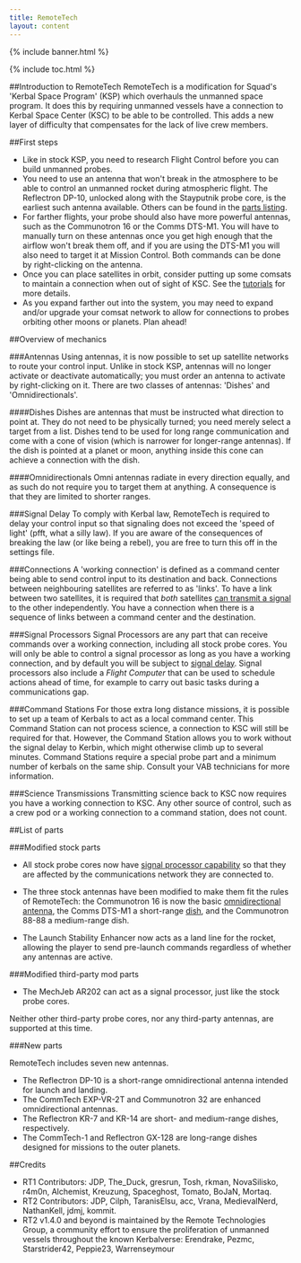 ```yaml
---
title: RemoteTech
layout: content
---
```


{% include banner.html %}

{% include toc.html %}

##Introduction to RemoteTech
RemoteTech is a modification for Squad's 'Kerbal Space Program' (KSP) which overhauls the unmanned space program. It does this by requiring unmanned vessels have a connection to Kerbal Space Center (KSC) to be able to be controlled. This adds a new layer of difficulty that compensates for the lack of live crew members.

##First steps

* Like in stock KSP, you need to research Flight Control before you can build unmanned probes.
* You need to use an antenna that won't break in the atmosphere to be able to control an unmanned rocket during atmospheric flight. The Reflectron DP-10, unlocked along with the Stayputnik probe core, is the earliest such antenna available. Others can be found in the [parts listing](guide/parts/).
* For farther flights, your probe should also have more powerful antennas, such as the Communotron 16 or the Comms DTS-M1. You will have to manually turn on these antennas once you get high enough that the airflow won't break them off, and if you are using the DTS-M1 you will also need to target it at Mission Control. Both commands can be done by right-clicking on the antenna.
* Once you can place satellites in orbit, consider putting up some comsats to maintain a connection when out of sight of KSC. See the [tutorials](tutorials/#setting-up-satellite-constellations) for more details.
* As you expand farther out into the system, you may need to expand and/or upgrade your comsat network to allow for connections to probes orbiting other moons or planets. Plan ahead!

##Overview of mechanics

###Antennas
Using antennas, it is now possible to set up satellite networks to route your control input. Unlike in stock KSP,  antennas will no longer activate or deactivate automatically; you must order an antenna to activate by right-clicking on it. There are two classes of antennas: 'Dishes' and 'Omnidirectionals'.

####Dishes
Dishes are antennas that must be instructed what direction to point at. They do not need to be physically turned; you need merely select a target from a list. Dishes tend to be used for long range communication and come with a cone of vision (which is narrower for longer-range antennas). If the dish is pointed at a planet or moon, anything inside this cone can achieve a connection with the dish.

####Omnidirectionals
Omni antennas radiate in every direction equally, and as such do not require you to target them at anything. A consequence is that they are limited to shorter ranges.

###Signal Delay
To comply with Kerbal law, RemoteTech is required to delay your control input so that signaling does not exceed the 'speed of light' (pfft, what a silly law). If you are aware of the consequences of breaking the law (or like being a rebel), you are free to turn this off in the settings file.

###Connections
A 'working connection' is defined as a command center being able to send control input to its destination and back. Connections between neighbouring satellites are referred to as 'links'. To have a link between two satellites, it is required that *both* satellites [can transmit a signal](guide/overview/#connection-rules) to the other independently. You have a connection when there is a sequence of links between a command center and the destination.

###Signal Processors
Signal Processors are any part that can receive commands over a working connection, including all stock probe cores. You will only be able to control a signal processor as long as you have a working connection, and by default you will be subject to [signal delay](#signal-delay). Signal processors also include a *Flight Computer* that can be used to schedule actions ahead of time, for example to carry out basic tasks during a communications gap.

<!--**Beware**: if you do not have a working connection, you cannot send **any** commands to an unmanned probe, including commands to activate its antennas!-->

###Command Stations
For those extra long distance missions, it is possible to set up a team of Kerbals to act as a local command center. This Command Station can not process science, a connection to KSC will still be required for that. However, the Command Station allows you to work without the signal delay to Kerbin, which might otherwise climb up to several minutes. Command Stations require a special probe part and a minimum number of kerbals on the same ship. Consult your VAB technicians for more information.

###Science Transmissions
Transmitting science back to KSC now requires you have a working connection to KSC. Any other source of control, such as a crew pod or a working connection to a command station, does not count.

##List of parts

###Modified stock parts

* All stock probe cores now have [signal processor capability](#signal-processors) so that they are affected by the communications network they are connected to.

* The three stock antennas have been modified to make them fit the rules of RemoteTech: the Communotron 16 is now the basic [omnidirectional antenna](#omnidirectionals), the Comms DTS-M1 a short-range [dish](#dishes), and the Communotron 88-88 a medium-range dish.

* The Launch Stability Enhancer now acts as a land line for the rocket, allowing the player to send pre-launch commands regardless of whether any antennas are active.

###Modified third-party mod parts

* The MechJeb AR202 can act as a signal processor, just like the stock probe cores.

Neither other third-party probe cores, nor any third-party antennas, are supported at this time.

###New parts

RemoteTech includes seven new antennas.

* The Reflectron DP-10 is a short-range omnidirectional antenna intended for launch and landing.
* The CommTech EXP-VR-2T and Communotron 32 are enhanced omnidirectional antennas.
* The Reflectron KR-7 and KR-14 are short- and medium-range dishes, respectively.
* The CommTech-1 and Reflectron GX-128 are long-range dishes designed for missions to the outer planets.

##Credits
* RT1 Contributors: JDP, The_Duck, gresrun, Tosh, rkman, NovaSilisko, r4m0n, Alchemist, Kreuzung, Spaceghost, Tomato, BoJaN, Mortaq.
* RT2 Contributors: JDP, Cilph, TaranisElsu, acc, Vrana, MedievalNerd, NathanKell, jdmj, kommit.
* RT2 v1.4.0 and beyond is maintained by the Remote Technologies Group, a community effort to ensure the proliferation of unmanned vessels throughout the known Kerbalverse: Erendrake, Pezmc, Starstrider42, Peppie23, Warrenseymour
